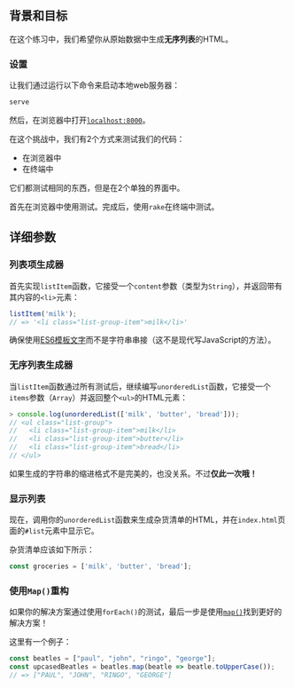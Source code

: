 ## 背景和目标

在这个练习中，我们希望你从原始数据中生成**无序列表**的HTML。

### 设置

让我们通过运行以下命令来启动本地web服务器：

```bash
serve
```

然后，在浏览器中打开[`localhost:8000`](http://localhost:8000)。

在这个挑战中，我们有2个方式来测试我们的代码：
- 在浏览器中
- 在终端中

它们都测试相同的东西，但是在2个单独的界面中。

首先在浏览器中使用测试。完成后，使用`rake`在终端中测试。

## 详细参数

### 列表项生成器

首先实现`listItem`函数，它接受一个`content`参数（类型为`String`），并返回带有其内容的`<li>`元素：

```js
listItem('milk');
// => '<li class="list-group-item">milk</li>'
```

确保使用[ES6模板文字](https://developer.mozilla.org/en-US/docs/Web/JavaScript/Reference/Template_literals)而不是字符串串接（这不是现代写JavaScript的方法）。

### 无序列表生成器

当`listItem`函数通过所有测试后，继续编写`unorderedList`函数，它接受一个`items`参数（`Array`）并返回整个`<ul>`的HTML元素：

```js
> console.log(unorderedList(['milk', 'butter', 'bread']));
// <ul class="list-group">
//   <li class="list-group-item">milk</li>
//   <li class="list-group-item">butter</li>
//   <li class="list-group-item">bread</li>
// </ul>
```

如果生成的字符串的缩进格式不是完美的，也没关系。不过**仅此一次哦！**

### 显示列表

现在，调用你的`unorderedList`函数来生成杂货清单的HTML，并在`index.html`页面的`#list`元素中显示它。

杂货清单应该如下所示：

```js
const groceries = ['milk', 'butter', 'bread'];
```

### 使用`Map()`重构

如果你的解决方案通过使用`forEach()`的测试，最后一步是使用[`map()`](https://developer.mozilla.org/en-US/docs/Web/JavaScript/Reference/Global_Objects/Array/map)找到更好的解决方案！

这里有一个例子：

```js
const beatles = ["paul", "john", "ringo", "george"];
const upcasedBeatles = beatles.map(beatle => beatle.toUpperCase());
// => ["PAUL", "JOHN", "RINGO", "GEORGE"]
```
